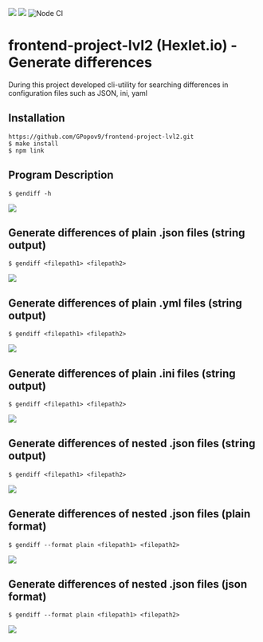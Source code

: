 <a href="https://codeclimate.com/github/GPopov9/frontend-project-lvl2/maintainability"><img src="https://api.codeclimate.com/v1/badges/c4fab2be8946d277deab/maintainability" /></a> <a href="https://codeclimate.com/github/GPopov9/frontend-project-lvl2/test_coverage"><img src="https://api.codeclimate.com/v1/badges/c4fab2be8946d277deab/test_coverage" /></a> 
![Node CI](https://github.com/GPopov9/frontend-project-lvl2/workflows/Node%20CI/badge.svg)

# frontend-project-lvl2 (Hexlet.io) - Generate differences
During this project developed cli-utility for searching differences in configuration files such as JSON, ini, yaml

## Installation 
```
https://github.com/GPopov9/frontend-project-lvl2.git
$ make install
$ npm link
```
## Program Description 
```
$ gendiff -h
```
<a href="https://asciinema.org/a/1orlltKX0QBUvAmaJvdvzQ84y" target="_blank"><img src="https://asciinema.org/a/1orlltKX0QBUvAmaJvdvzQ84y.svg" /></a>

## Generate differences of plain .json files (string output)
```
$ gendiff <filepath1> <filepath2>
```
 <a href="https://asciinema.org/a/BtzdZ9Kwq4qA6cWxeLW8WHy2N" target="_blank"><img src="https://asciinema.org/a/BtzdZ9Kwq4qA6cWxeLW8WHy2N.svg" /></a>

## Generate differences of plain .yml files (string output)
```
$ gendiff <filepath1> <filepath2>
```
<a href="https://asciinema.org/a/Zj7UZS1F1VntvFZNnJoRmOEs9" target="_blank"><img src="https://asciinema.org/a/Zj7UZS1F1VntvFZNnJoRmOEs9.svg" /></a>

## Generate differences of plain .ini files (string output)
```
$ gendiff <filepath1> <filepath2>
```
<a href="https://asciinema.org/a/BI1GKvdKBxYnKBCcLzZegLMvh" target="_blank"><img src="https://asciinema.org/a/BI1GKvdKBxYnKBCcLzZegLMvh.svg" /></a>

## Generate differences of nested .json files (string output)
```
$ gendiff <filepath1> <filepath2>
```
<a href="https://asciinema.org/a/mkeCsgk1C9wu3crrPqX43mNha" target="_blank"><img src="https://asciinema.org/a/mkeCsgk1C9wu3crrPqX43mNha.svg" /></a>

## Generate differences of nested .json files (plain format)
```
$ gendiff --format plain <filepath1> <filepath2>
```
<a href="https://asciinema.org/a/5TPcz9RDdsE76Wph9jt7nj4Xn" target="_blank"><img src="https://asciinema.org/a/5TPcz9RDdsE76Wph9jt7nj4Xn.svg" /></a>

## Generate differences of nested .json files (json format)
```
$ gendiff --format plain <filepath1> <filepath2>
```
<a href="https://asciinema.org/a/K3eZJ8ZdTX1a9rBLlGVKgPNo3" target="_blank"><img src="https://asciinema.org/a/K3eZJ8ZdTX1a9rBLlGVKgPNo3.svg" /></a>
